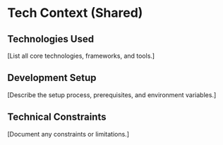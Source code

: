# Tech Context (Shared)

## Technologies Used
[List all core technologies, frameworks, and tools.]

## Development Setup
[Describe the setup process, prerequisites, and environment variables.]

## Technical Constraints
[Document any constraints or limitations.] 